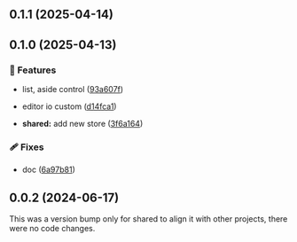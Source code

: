 ## 0.1.1 (2025-04-14)

## 0.1.0 (2025-04-13)

### 🚀 Features

- list, aside control ([93a607f](https://github.com/hung4564/vue-library/commit/93a607f))

- editor io custom ([d14fca1](https://github.com/hung4564/vue-library/commit/d14fca1))

- **shared:** add new store ([3f6a164](https://github.com/hung4564/vue-library/commit/3f6a164))

### 🩹 Fixes

- doc ([6a97b81](https://github.com/hung4564/vue-library/commit/6a97b81))

## 0.0.2 (2024-06-17)

This was a version bump only for shared to align it with other projects, there were no code changes.
